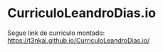 # CurriculoLeandroDias.io

Segue link de curriculo montado: https://t3nkai.github.io/CurriculoLeandroDias.io/
